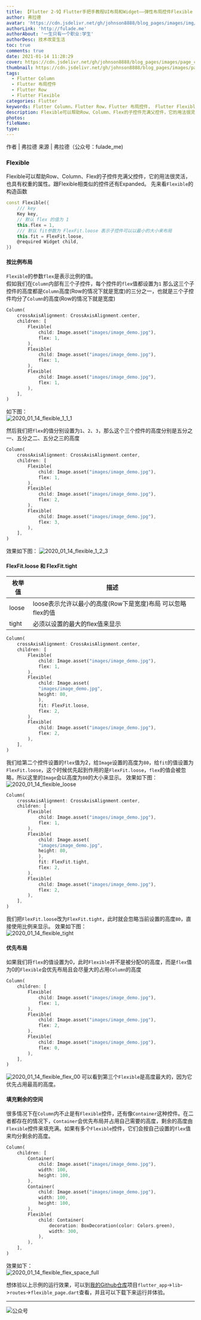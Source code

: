 ```yaml
---
title: 【Flutter 2-9】Flutter手把手教程UI布局和Widget——弹性布局控件Flexible
author: 弗拉德
avatar: 'https://cdn.jsdelivr.net/gh/johnson8888/blog_pages/images/img/avatar.jpg'
authorLink: 'http://fulade.me'
authorAbout: '一生只有一个职业:学生'
authorDesc: 技术改变生活
toc: true
comments: true
date: 2021-01-14 11:28:29
cover: https://cdn.jsdelivr.net/gh/johnson8888/blog_pages/images/page_conver_flutter_blue.jpeg
thumbnail: https://cdn.jsdelivr.net/gh/johnson8888/blog_pages/images/page_conver_flutter_blue.jpeg
tags:
  - Flutter Column
  - Flutter 布局控件
  - Flutter Row
  - Flutter Flexible
categories: Flutter
keywords: Flutter Column，Flutter Row，Flutter 布局控件， Flutter Flexible 
description: Flexible可以帮助Row、Column、Flex的子控件充满父控件，它的用法很灵活，也具有权重的属性。跟Flexible相类似的控件还有Expanded。
photos:
fileName:
type:
---
```


作者 | 弗拉德
来源 | 弗拉德（公众号：fulade_me)

### Flexible
Flexible可以帮助Row、Column、Flex的子控件充满父控件，它的用法很灵活，也具有权重的属性。跟Flexible相类似的控件还有Expanded。
先来看`Flexible`的构造函数
``` dart
const Flexible({
    /// key
    Key key,
    // 默认 flex 的值为 1
    this.flex = 1,
    /// 默认 fit参数为 FlexFit.loose 表示子控件可以以最小的大小来布局
    this.fit = FlexFit.loose,
    @required Widget child,
}) 
```

#### 按比例布局  
`Flexible`的参数`flex`是表示比例的值。  
假如我们在`Column`内部有三个子控件，每个控件的`flex`值都设置为`1`
那么这三个子控件的高度都是`Column`高度(Row的情况下就是宽度)的三分之一，也就是三个子控件均分了`Column`的高度(Row的情况下就是宽度)  
``` dart
Column(
    crossAxisAlignment: CrossAxisAlignment.center,
    children: [
        Flexible(
            child: Image.asset("images/image_demo.jpg"),
            flex: 1,
        ),
        Flexible(
            child: Image.asset("images/image_demo.jpg"),
            flex: 1,
        ),
        Flexible(
            child: Image.asset("images/image_demo.jpg"),
            flex: 1,
        ),
    ],
)
```
如下图：  
![2020_01_14_flexible_1_1_1](https://cdn.jsdelivr.net/gh/johnson8888/blog_pages/images/2020_01_14_flexible_1_1_1.png)

然后我们把`flex`的值分别设置为`1`、`2`、`3`，那么这个三个控件的高度分别是五分之一、五分之二、五分之三的高度  
``` dart
Column(
    crossAxisAlignment: CrossAxisAlignment.center,
    children: [
        Flexible(
            child: Image.asset("images/image_demo.jpg"),
            flex: 1,
        ),
        Flexible(
            child: Image.asset("images/image_demo.jpg"),
            flex: 2,
        ),
        Flexible(
            child: Image.asset("images/image_demo.jpg"),
            flex: 3,
        ),
    ],
)
```
效果如下图：
![2020_01_14_flexible_1_2_3](https://cdn.jsdelivr.net/gh/johnson8888/blog_pages/images/2020_01_14_flexible_1_2_3.png)


#### FlexFit.loose 和 FlexFit.tight
|  枚举值   | 描述  |
|  ----  | ----  |
| loose  | loose表示允许以最小的高度(Row下是宽度)布局 可以忽略flex的值 |
| tight  | 必须以设置的最大的flex值来显示 |
``` dart
Column(
    crossAxisAlignment: CrossAxisAlignment.center,
    children: [
        Flexible(
            child: Image.asset("images/image_demo.jpg"),
            flex: 1,
        ),
        Flexible(
            child: Image.asset(
            "images/image_demo.jpg",
            height: 80,
            ),
            fit: FlexFit.loose,
            flex: 2,
        ),
        Flexible(
            child: Image.asset("images/image_demo.jpg"),
            flex: 2,
        ),
    ],
)
```
我们给第二个控件设置的`flex`值为2，给`Image`设置的高度为`80`，给`fit`的值设置为`FlexFit.loose`，这个时候优先起到作用的是`FlexFit.loose`，`flex`的值会被忽略，所以这里的`Image`会以高度为`80`的大小来显示。
效果如下图：  
![2020_01_14_flexible_loose](https://cdn.jsdelivr.net/gh/johnson8888/blog_pages/images/2020_01_14_flexible_loose.png)

``` dart
Column(
    crossAxisAlignment: CrossAxisAlignment.center,
    children: [
        Flexible(
            child: Image.asset("images/image_demo.jpg"),
            flex: 1,
        ),
        Flexible(
            child: Image.asset(
            "images/image_demo.jpg",
            height: 80,
            ),
            fit: FlexFit.tight,
            flex: 2,
        ),
        Flexible(
            child: Image.asset("images/image_demo.jpg"),
            flex: 2,
        ),
    ],
)
```

我们把`FlexFit.loose`改为`FlexFit.tight`，此时就会忽略当前设置的高度`80`，直接使用比例来显示。
效果如下图：  
![2020_01_14_flexible_tight](https://cdn.jsdelivr.net/gh/johnson8888/blog_pages/images/2020_01_14_flexible_tight.png)


#### 优先布局
如果我们将`flex`的值设置为0，此时`Flexible`并不是被分配0的高度，而是`flex`值为0的`Flexible`会优先布局且会尽量大的占用`Column`的高度
``` dart
Column(
    children: [
        Flexible(
            child: Image.asset("images/image_demo.jpg"),
            flex: 1,
        ),
        Flexible(
            child: Image.asset("images/image_demo.jpg"),
            flex: 2,
        ),
        Flexible(
            child: Image.asset("images/image_demo.jpg"),
            flex: 0,
        ),
    ],
)
```
![2020_01_14_flexible_flex_00](https://cdn.jsdelivr.net/gh/johnson8888/blog_pages/images/2020_01_14_flexible_flex_00.png)
可以看到第三个`Flexible`是高度最大的，因为它优先占用最高的高度。

#### 填充剩余的空间
很多情况下在`Column`内不止是有`Flexible`控件，还有像`Container`这种控件。在二者都存在的情况下，`Container`会优先布局并占用自己需要的高度，剩余的高度由`Flexible`控件来填充满。如果有多个`Flexible`控件，它们会按自己设置的`flex`值来均分剩余的高度。
``` dart
Column(
    children: [
        Container(
            child: Image.asset("images/image_demo.jpg"),
            width: 100,
            height: 100,
        ),
        Container(
            child: Image.asset("images/image_demo.jpg"),
            width: 100,
            height: 100,
        ),
        Flexible(
            child: Container(
                decoration: BoxDecoration(color: Colors.green),
                width: 300,
            ),
        ),
    ],
)
```
效果如下：  
![2020_01_14_flexible_flex_space_full](https://cdn.jsdelivr.net/gh/johnson8888/blog_pages/images/2020_01_14_flexible_flex_space_full.png)

想体验以上示例的运行效果，可以到[我的Github仓库](https://github.com/Johnson8888/learn_flutter)项目`flutter_app`->`lib`->`routes`->`flexible_page.dart`查看，并且可以下载下来运行并体验。


***
![公众号](https://cdn.jsdelivr.net/gh/johnson8888/blog_pages/images/page_footer.jpg)
